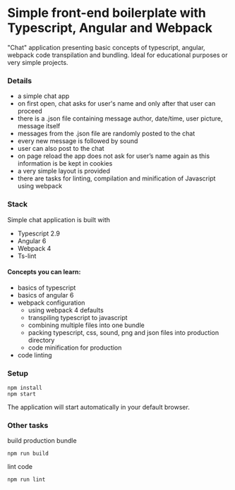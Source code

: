 # Simple front-end boilerplate with Typescript, Angular and Webpack
"Chat" application presenting basic concepts of typescript, angular, webpack code transpilation and bundling. Ideal for educational purposes or very simple projects.
### Details
- a simple chat app
- on first open, chat asks for user's name and only after that user can proceed
- there is a .json file containing message author, date/time, user picture, message itself
- messages from the .json file are randomly posted to the chat 
- every new message is followed by sound
- user can also post to the chat
- on page reload the app does not ask for user’s name again as this information is be kept in cookies
- a very simple layout is provided
- there are tasks for linting, compilation and minification of Javascript using webpack

### Stack
Simple chat application is built with
- Typescript 2.9
- Angular 6
- Webpack 4
- Ts-lint

#### Concepts you can learn:
- basics of typescript
- basics of angular 6
- webpack configuration
  - using webpack 4 defaults
  - transpiling typescript to javascript
  - combining multiple files into one bundle
  - packing typescript, css, sound, png and json files into production directory
  - code minification for production
- code linting

### Setup

```
npm install
npm start
```
The application will start automatically in your default browser.

### Other tasks


build production bundle

```
npm run build
```

lint code

```
npm run lint
```